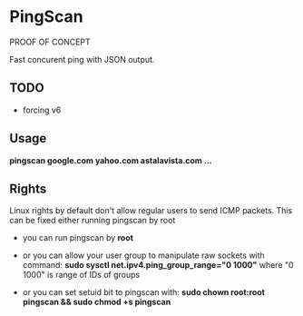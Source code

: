 PingScan
========

PROOF OF CONCEPT

Fast concurent ping with JSON output. 

TODO
----

- forcing v6

Usage
-----

**pingscan google.com yahoo.com astalavista.com ...**

Rights
------

Linux rights by default don't allow regular users to send ICMP packets. This 
can be fixed either running pingscan by root 

* you can run pingscan by **root**

* or you can allow your user group to manipulate raw sockets with command: **sudo sysctl net.ipv4.ping_group_range="0   1000"** where "0   1000" is range of IDs of groups 

* or you can set setuid bit to pingscan with: **sudo chown root:root pingscan && sudo chmod +s pingscan**

